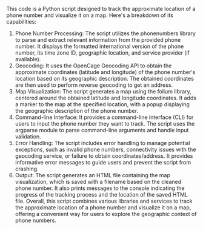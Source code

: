This code is a Python script designed to track the approximate location of a phone number and visualize it on a map. Here's a breakdown of  its capabilities:
1. Phone Number Processing: The script utilizes the phonenumbers library to parse and extract relevant information from the provided phone number. It displays the formatted international version of the phone number, its time zone ID, geographic location, and service provider (if available).
2. Geocoding: It uses the OpenCage Geocoding API to obtain the approximate coordinates (latitude and longitude) of the phone number's location based on its geographic description. The obtained coordinates are then used to perform reverse geocoding to get an address.
3. Map Visualization: The script generates a map using the folium library, centered around the obtained latitude and longitude coordinates. It adds a marker to the map at the specified location, with a popup displaying the geographic description of the phone number.
4. Command-line Interface: It provides a command-line interface (CLI) for users to input the phone number they want to track. The script uses the argparse module to parse command-line arguments and handle input validation.
5. Error Handling: The script includes error handling to manage potential exceptions, such as invalid phone numbers, connectivity issues with the geocoding service, or failure to obtain coordinates/address. It provides informative error messages to guide users and prevent the script from crashing.
6. Output: The script generates an HTML file containing the map visualization, which is saved with a filename based on the cleaned phone number. It also prints messages to the console indicating the progress of the tracking process and the location of the saved HTML file.
Overall, this script combines various libraries and services to track the approximate location of a phone number and visualize it on a map, offering a convenient way for users to explore the geographic context of phone numbers.
